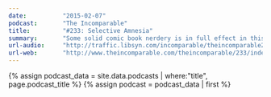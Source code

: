 ```yaml
---
date:          "2015-02-07"
podcast:       "The Incomparable"
title:         "#233: Selective Amnesia"
summary:       "Some solid comic book nerdery is in full effect in this episode. This discussion goes far beyond the details of any specific comic, instead taking the chatter to a higher level that applies to the plight of any comic-book reader. Topics include comic book continuity and the storytelling ramifications at stake (being bound to prior events, or being free to forget and rewrite history); the business decisions made by publishers (marketing students, crossovers, etc) used to sell comics; and the management of comics intellectual property in this modern age where TV and film considerations can't be ignored. Panel members share highs and lows of their comic book fandom with regard to being won over, or feeling swindled, by some of these storytelling and publishing decisions."
url-audio:     "http://traffic.libsyn.com/incomparable/theincomparable233.mp3"
url-web:       "http://www.theincomparable.com/theincomparable/233/index.php"
---
```


{% assign podcast_data = site.data.podcasts | where:"title", page.podcast_title %}
{% assign podcast = podcast_data | first %}